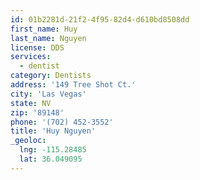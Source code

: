 ```yaml
---
id: 01b2281d-21f2-4f95-82d4-d610bd8508dd
first_name: Huy
last_name: Nguyen
license: DDS
services:
  - dentist
category: Dentists
address: '149 Tree Shot Ct.'
city: 'Las Vegas'
state: NV
zip: '89148'
phone: '(702) 452-3552'
title: 'Huy Nguyen'
_geoloc:
  lng: -115.28485
  lat: 36.049095
---
```

